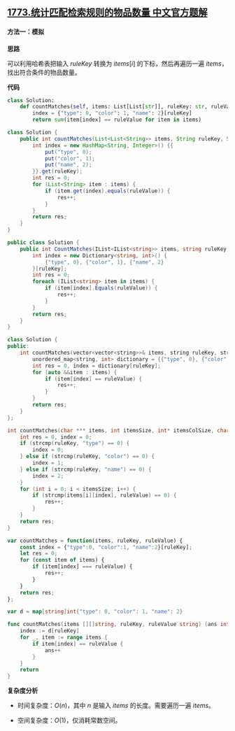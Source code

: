 ## [1773.统计匹配检索规则的物品数量 中文官方题解](https://leetcode.cn/problems/count-items-matching-a-rule/solutions/100000/tong-ji-pi-pei-jian-suo-gui-ze-de-wu-pin-3qod)

#### 方法一：模拟

**思路**

可以利用哈希表把输入 $\textit{ruleKey}$ 转换为 $\textit{items}[i]$ 的下标，然后再遍历一遍 $\textit{items}$，找出符合条件的物品数量。

**代码**

```Python [sol1-Python3]
class Solution:
    def countMatches(self, items: List[List[str]], ruleKey: str, ruleValue: str) -> int:
        index = {"type": 0, "color": 1, "name": 2}[ruleKey]
        return sum(item[index] == ruleValue for item in items)
```

```Java [sol1-Java]
class Solution {
    public int countMatches(List<List<String>> items, String ruleKey, String ruleValue) {
        int index = new HashMap<String, Integer>() {{
            put("type", 0);
            put("color", 1);
            put("name", 2);
        }}.get(ruleKey);
        int res = 0;
        for (List<String> item : items) {
            if (item.get(index).equals(ruleValue)) {
                res++;
            }
        }
        return res;
    }
}
```

```C# [sol1-C#]
public class Solution {
    public int CountMatches(IList<IList<string>> items, string ruleKey, string ruleValue) {
        int index = new Dictionary<string, int>() {
            {"type", 0}, {"color", 1}, {"name", 2}
        }[ruleKey];
        int res = 0;
        foreach (IList<string> item in items) {
            if (item[index].Equals(ruleValue)) {
                res++;
            }
        }
        return res;
    }
}
```

```C++ [sol1-C++]
class Solution {
public:
    int countMatches(vector<vector<string>>& items, string ruleKey, string ruleValue) {
        unordered_map<string, int> dictionary = {{"type", 0}, {"color", 1}, {"name", 2}};
        int res = 0, index = dictionary[ruleKey];
        for (auto &&item : items) {
            if (item[index] == ruleValue) {
                res++;
            }
        }
        return res;
    }
};
```

```C [sol1-C]
int countMatches(char *** items, int itemsSize, int* itemsColSize, char * ruleKey, char * ruleValue) {   
    int res = 0, index = 0;
    if (strcmp(ruleKey, "type") == 0) {
        index = 0;
    } else if (strcmp(ruleKey, "color") == 0) {
        index = 1;
    } else if (strcmp(ruleKey, "name") == 0) {
        index = 2;
    }
    for (int i = 0; i < itemsSize; i++) {
        if (strcmp(items[i][index], ruleValue) == 0) {
            res++;
        }
    }
    return res;
}
```

```JavaScript [sol1-JavaScript]
var countMatches = function(items, ruleKey, ruleValue) {
    const index = {"type":0, "color":1, "name":2}[ruleKey];
    let res = 0;
    for (const item of items) {
        if (item[index] === ruleValue) {
            res++;
        }
    }
    return res;
};
```

```go [sol1-Golang]
var d = map[string]int{"type": 0, "color": 1, "name": 2}

func countMatches(items [][]string, ruleKey, ruleValue string) (ans int) {
    index := d[ruleKey]
    for _, item := range items {
        if item[index] == ruleValue {
            ans++
        }
    }
    return
}
```

**复杂度分析**

- 时间复杂度：$O(n)$，其中 $n$ 是输入 $\textit{items}$ 的长度。需要遍历一遍 $\textit{items}$。

- 空间复杂度：$O(1)$，仅消耗常数空间。